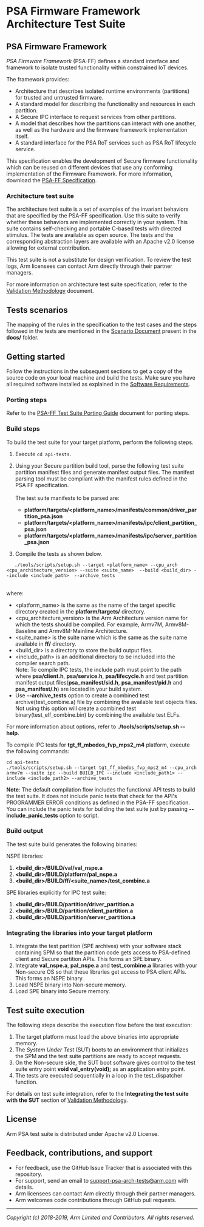 
# PSA Firmware Framework Architecture Test Suite

## PSA Firmware Framework

*PSA Firmware Framework* (PSA-FF) defines a standard interface and framework to isolate trusted functionality within constrained IoT devices.

The framework provides:
- Architecture that describes isolated runtime environments (partitions) for trusted and untrusted firmware.
- A standard model for describing the functionality and resources in each partition.
- A Secure IPC interface to request services from other partitions.
- A model that describes how the partitions can interact with one another, as well as the hardware and the firmware framework implementation itself.
- A standard interface for the PSA RoT services such as PSA RoT lifecycle service.

This specification enables the development of Secure firmware functionality which can be reused on different devices that use any conforming implementation of the Firmware Framework. For more information, download the [PSA-FF Specification](https://pages.arm.com/psa-resources-ff.html?_ga=2.97388575.1220230133.1540547473-1540784585.1540547382).

### Architecture test suite

The architecture test suite is a set of examples of the invariant behaviors that are specified by the PSA-FF specification. Use this suite to verify whether these behaviors are implemented correctly in your system. This suite contains self-checking and portable C-based tests with directed stimulus. The tests are available as open source. The tests and the corresponding abstraction layers are available with an Apache v2.0 license allowing for external contribution.

This test suite is not a substitute for design verification. To review the test logs, Arm licensees can contact Arm directly through their partner managers.

For more information on architecture test suite specification, refer to the [Validation Methodology](../docs/Arm_PSA_APIs_Arch_Test_Validation_Methodology.pdf) document.

## Tests scenarios

The mapping of the rules in the specification to the test cases and the steps followed in the tests are mentioned in the [Scenario Document](../docs/) present in the **docs/** folder.


## Getting started

Follow the instructions in the subsequent sections to get a copy of the source code on your local machine and build the tests. Make sure you have all required software installed as explained in the [Software Requirements](../docs/sw_requirements.md).

### Porting steps

Refer to the [PSA-FF Test Suite Porting Guide](../docs/porting_guide_ff.md) document for porting steps.

### Build steps

To build the test suite for your target platform, perform the following steps.

1. Execute `cd api-tests`.

2. Using your Secure partition build tool, parse the following test suite partition manifest files and generate manifest output files. The manifest parsing tool must be compliant with the manifest rules defined in the PSA FF specification.<br />
   <br />The test suite manifests to be parsed are:<br />
   - **platform/targets/<platform_name>/manifests/common/driver_partition_psa.json**
   - **platform/targets/<platform_name>/manifests/ipc/client_partition_psa.json**
   - **platform/targets/<platform_name>/manifests/ipc/server_partition_psa.json**

3. Compile the tests as shown below. <br />
```
   ./tools/scripts/setup.sh --target <platform_name> --cpu_arch <cpu_architecture_version> --suite <suite_name>  --build <build_dir> --include <include_path>  --archive_tests
```
<br />  where:

-   <platform_name> is the same as the name of the target specific directory created in the **platform/targets/** directory.  <br />
-   <cpu_architecture_version> is the Arm Architecture version name for which the tests should be compiled. For example, Armv7M, Armv8M-Baseline and Armv8M-Mainline Architecture.  <br />
-   <suite_name> is the suite name which is the same as the suite name available in **ff/** directory. <br >
-   <build_dir> is a directory to store the build output files.  <br />
-   <include_path> is an additional directory to be included into the compiler search path. <br />
Note: To compile IPC tests, the include path must point to the path where **psa/client.h**, **psa/service.h**,  **psa/lifecycle.h** and test partition manifest output files(**psa_manifest/sid.h**, **psa_manifest/pid.h** and **psa_manifest/<manifestfilename>.h**) are located in your build system.<br />
-  Use **--archive_tests** option to create a combined test archive(test_combine.a) file by combining the available test objects files. Not using this option will create a combined test binary(test_elf_combine.bin) by combining the available test ELFs.

For more information about options, refer to **./tools/scripts/setup.sh --help**.

To compile IPC tests for **tgt_ff_mbedos_fvp_mps2_m4** platform, execute the following commands:
```
cd api-tests
./tools/scripts/setup.sh --target tgt_ff_mbedos_fvp_mps2_m4 --cpu_arch armv7m --suite ipc --build BUILD_IPC --include <include_path1> --include <include_path2> --archive_tests
```
**Note**: The default compilation flow includes the functional API tests to build the test suite. It does not include panic tests that check for the API's PROGRAMMER ERROR conditions as defined in the PSA-FF specification. You can include the panic tests for building the test suite just by passing **--include_panic_tests** option to script.

### Build output
The test suite build generates the following binaries:<br />

NSPE libraries:<br />
1. **<build_dir>/BUILD/val/val_nspe.a**
2. **<build_dir>/BUILD/platform/pal_nspe.a**
3. **<build_dir>/BUILD/ff/<suite_name>/test_combine.a**

SPE libraries explicitly for IPC test suite:<br />
1. **<build_dir>/BUILD/partition/driver_partition.a**
2. **<build_dir>/BUILD/partition/client_partition.a**
3. **<build_dir>/BUILD/partition/server_partition.a**

### Integrating the libraries into your target platform

1. Integrate the test partition (SPE archives) with your software stack containing SPM so that the partition code gets access to PSA-defined client and Secure partition APIs. This forms an SPE binary.
2. Integrate **val_nspe.a**, **pal_nspe.a** and **test_combine.a** libraries with your Non-secure OS so that these libraries get access to PSA client APIs. This forms an NSPE binary.
3. Load NSPE binary into Non-secure memory.
4. Load SPE binary into Secure memory.

## Test suite execution
The following steps describe the execution flow before the test execution: <br />

1. The target platform must load the above binaries into appropriate memory. <br />
2. The *System Under Test* (SUT) boots to an environment that initializes the SPM and the test suite partitions are ready to accept requests. <br />
3. On the Non-secure side, the SUT boot software gives control to the test suite entry point **void val_entry(void);** as an application entry point. <br />
4. The tests are executed sequentially in a loop in the test_dispatcher function. <br />

For details on test suite integration, refer to the **Integrating the test suite with the SUT** section of [Validation Methodology](../docs/Arm_PSA_APIs_Arch_Test_Validation_Methodology.pdf).

## License

Arm PSA test suite is distributed under Apache v2.0 License.


## Feedback, contributions, and support

 - For feedback, use the GitHub Issue Tracker that is associated with this repository.
 - For support, send an email to support-psa-arch-tests@arm.com with details.
 - Arm licensees can contact Arm directly through their partner managers.
 - Arm welcomes code contributions through GitHub pull requests.

--------------

*Copyright (c) 2018-2019, Arm Limited and Contributors. All rights reserved.*
